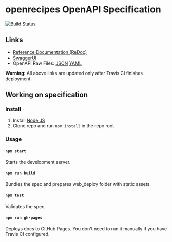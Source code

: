 # openrecipes OpenAPI Specification
[![Build Status](https://travis-ci.org/oliverdozsa/openrecipes-api.svg?branch=master)](https://travis-ci.org/oliverdozsa/openrecipes-api)
## Links

- [Reference Documentation (ReDoc)](https://oliverdozsa.github.io/openrecipes-api/)
- [SwaggerUI](https://oliverdozsa.github.io/openrecipes-api/swagger-ui/)
- OpenAPI Raw Files: [JSON](https://oliverdozsa.github.io/openrecipes-api/openapi.json) [YAML](https://oliverdozsa.github.io/openrecipes-api/openapi.yaml)

**Warning:** All above links are updated only after Travis CI finishes deployment

## Working on specification
### Install

1. Install [Node JS](https://nodejs.org/)
2. Clone repo and run `npm install` in the repo root

### Usage

#### `npm start`
Starts the development server.

#### `npm run build`
Bundles the spec and prepares web_deploy folder with static assets.

#### `npm test`
Validates the spec.

#### `npm run gh-pages`
Deploys docs to GitHub Pages. You don't need to run it manually if you have Travis CI configured.
